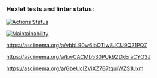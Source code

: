 ### Hexlet tests and linter status:
[![Actions Status](https://github.com/ShMariya/python-project-49/workflows/hexlet-check/badge.svg)](https://github.com/ShMariya/python-project-49/actions)

[![Maintainability](https://api.codeclimate.com/v1/badges/2911b192f2dff2f23884/maintainability)](https://codeclimate.com/github/ShMariya/python-project-49/maintainability)

https://asciinema.org/a/vbbL90w6IoOTIw8JCU9Q21PQ7

https://asciinema.org/a/kwCACMb530PUk92DkEraCYO3J


https://asciinema.org/a/GbeUclZViXZ7B7tquiWZS1Uxm

